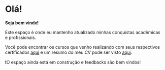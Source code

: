 # Olá!
**Seja bem vindx!**

Este espaço é onde eu mantenho atualizado minhas conquistas acadêmicas e profissionais.

Você pode encontrar os cursos que venho realizando com seus respectivos certificados [aqui](certs/README.md) e um resumo do meu CV pode ser visto [aqui](Curriculo_Daniel_Carvalho.md).

❗O espaço ainda está em construção e feedbacks são bem vindos!
